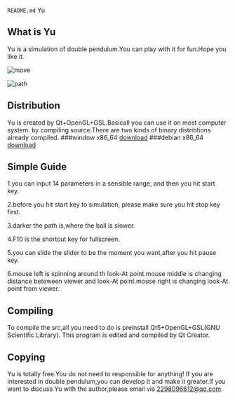 
`README.md` Yu

## What is Yu ##
Yu is a simulation of double pendulum.You can play with it for fun.Hope you
like it.

![move](https://github.com/qiuqiufrank/doublePendulum/blob/master/downloads/gif/Yu1.gif)

![path](https://github.com/qiuqiufrank/doublePendulum/blob/master/downloads/gif/Yu2.gif)

## Distribution ##
Yu is created by Qt+OpenGL+GSL.Basicall you can use it on most computer system.
by compiling source.There are two kinds of binary distribtions already compiled.
###window x86_64 [download](http://ternjs.net/doc/manual.html#plugins)
###debian x86_64 [download](http://ternjs.net/doc/manual.html#plugins)

## Simple Guide ##

1.you can input 14 parameters in a sensible range, and then you hit start key.

2.before you hit start key to simulation, please make sure you hit stop key first.

3.darker the path is,where the ball is slower.

4.F10 is the shortcut key for fullscreen.

5.you can slide the slider to be the moment you want,after you hit pause key.

6.mouse left is spinning around th look-At point.mouse middle is changing distance beteween
viewer and look-At point.mouse right is changing look-At point from viewer.


## Compiling ##
To compile the src,all you need to do is preinstall Qt5+OpenGL+GSL(GNU Scientific Library).
This program is edited and compiled by Qt Creator.

## Copying ##
Yu is totally free.You do not need to responsible for anything! If you are interested in
double pendulum,you can develop it and make it greater.If you want to discuss Yu with
the author,please email via 2298096612@qq.com.
